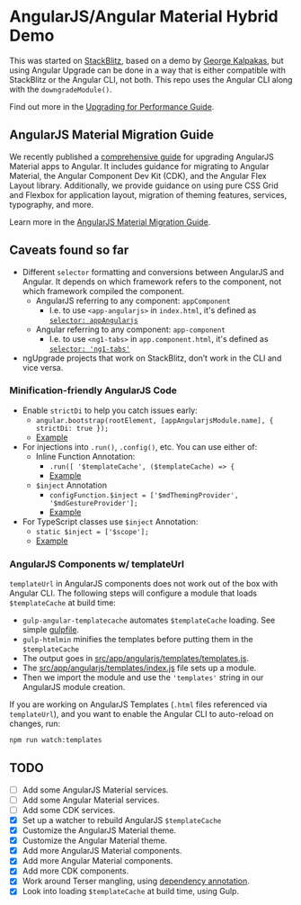 # AngularJS/Angular Material Hybrid Demo

This was started on [StackBlitz](https://stackblitz.com/edit/angularjs-material-ngupgradelite-demo),
based on a demo by [George Kalpakas](https://github.com/gkalpak), but using Angular Upgrade can be
done in a way that is either compatible with StackBlitz or the Angular CLI, not both. This repo uses
the Angular CLI along with the `downgradeModule()`.

Find out more in the [Upgrading for Performance Guide](https://angular.io/guide/upgrade-performance).

## AngularJS Material Migration Guide

We recently published a [comprehensive guide](https://material.angularjs.org/latest/migration)
for upgrading AngularJS Material apps to Angular. It includes guidance for migrating to
Angular Material, the Angular Component Dev Kit (CDK), and the Angular Flex Layout library.
Additionally, we provide guidance on using pure CSS Grid and Flexbox for application layout,
migration of theming features, services, typography, and more.

Learn more in the [AngularJS Material Migration Guide](https://material.angularjs.org/latest/migration).

## Caveats found so far

- Different `selector` formatting and conversions between AngularJS and Angular. It depends on which
  framework refers to the component, not which framework compiled the component.
  - AngularJS referring to any component: `appComponent`
    - I.e. to use `<app-angularjs>` in `index.html`, it's defined as [`selector: appAngularjs`](https://github.com/Splaktar/angularjs-angular-material-hybrid-demo/blob/862bedffaae3e7a856b3c8e547dc9cc2d5551e4f/src/app/angularjs/app-angularjs.component.ts#L2)
  - Angular referring to any component: `app-component`
    - I.e. to use `<ng1-tabs>` in `app.component.html`, it's defined as [`selector: 'ng1-tabs'`](https://github.com/Splaktar/angularjs-angular-material-hybrid-demo/blob/862bedffaae3e7a856b3c8e547dc9cc2d5551e4f/src/app/angularjs/tabs.component.ts#L5)
- ngUpgrade projects that work on StackBlitz, don’t work in the CLI and vice versa.

### Minification-friendly AngularJS Code

- Enable `strictDi` to help you catch issues early:
  - `angular.bootstrap(rootElement, [appAngularjsModule.name], { strictDi: true });`
  - [Example](https://github.com/Splaktar/angularjs-angular-material-hybrid-demo/blob/862bedffaae3e7a856b3c8e547dc9cc2d5551e4f/src/main.ts#L13)
- For injections into `.run()`, `.config()`, etc. You can use either of:
  - Inline Function Annotation:
    - `.run([ '$templateCache', ($templateCache) => {`
    - [Example](https://github.com/Splaktar/angularjs-angular-material-hybrid-demo/blob/862bedffaae3e7a856b3c8e547dc9cc2d5551e4f/src/app/angularjs/templates/templates.js#L1-L3)
  - `$inject` Annotation
    - `configFunction.$inject = ['$mdThemingProvider', '$mdGestureProvider'];`
    - [Example](https://github.com/Splaktar/angularjs-angular-material-hybrid-demo/blob/862bedffaae3e7a856b3c8e547dc9cc2d5551e4f/src/app/angularjs/app-angularjs.module.ts#L24)
- For TypeScript classes use `$inject` Annotation:
  - `static $inject = ['$scope'];`
  - [Example](https://github.com/Splaktar/angularjs-angular-material-hybrid-demo/blob/862bedffaae3e7a856b3c8e547dc9cc2d5551e4f/src/app/angularjs/tabs.component.ts#L8)

### AngularJS Components w/ templateUrl

`templateUrl` in AngularJS components does not work out of the box with Angular CLI.
The following steps will configure a module that loads `$templateCache` at build time:

- `gulp-angular-templatecache` automates `$templateCache` loading. See simple [gulpfile](gulpfile.ts).
- `gulp-htmlmin` minifies the templates before putting them in the `$templateCache`
- The output goes in [src/app/angularjs/templates/templates.js](src/app/angularjs/templates/templates.js).
- The [src/app/angularjs/templates/index.js](src/app/angularjs/templates/index.js) file sets up a module.
- Then we import the module and use the `'templates'` string in our AngularJS module creation.

If you are working on AngularJS Templates (`.html` files referenced via `templateUrl`), and you want
to enable the Angular CLI to auto-reload on changes, run:

```sh
npm run watch:templates
```

## TODO

- [ ] Add some AngularJS Material services.
- [ ] Add some Angular Material services.
- [ ] Add some CDK services.
- [x] Set up a watcher to rebuild AngularJS `$templateCache`
- [x] Customize the AngularJS Material theme.
- [x] Customize the Angular Material theme.
- [x] Add more AngularJS Material components.
- [x] Add more Angular Material components.
- [x] Add more CDK components.
- [x] Work around Terser mangling, using [dependency annotation](https://docs.angularjs.org/guide/di#dependency-annotation).
- [x] Look into loading `$templateCache` at build time, using Gulp.
